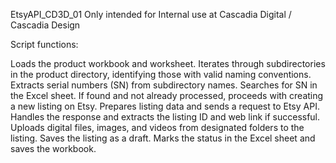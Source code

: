 EtsyAPI_CD3D_01
Only intended for Internal use at Cascadia Digital / Cascadia Design 


Script functions:

Loads the product workbook and worksheet.
Iterates through subdirectories in the product directory, identifying those with valid naming conventions.
Extracts serial numbers (SN) from subdirectory names.
Searches for SN in the Excel sheet.
If found and not already processed, proceeds with creating a new listing on Etsy.
Prepares listing data and sends a request to Etsy API.
Handles the response and extracts the listing ID and web link if successful.
Uploads digital files, images, and videos from designated folders to the listing.
Saves the listing as a draft.
Marks the status in the Excel sheet and saves the workbook.